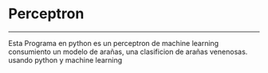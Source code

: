 # Perceptron
<hr>
Esta Programa en python es un perceptron de machine learning consumiento un modelo de arañas, una clasificion de arañas venenosas.
usando python y machine learning 
